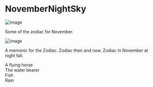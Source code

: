 # NovemberNightSky
![image](https://github.com/ForrestErickson/NovemberNightSky/assets/5836181/3fe4b3c4-6f00-4418-bd65-d1a9d3d1b065)

Some of the zodiac for November.

![image](https://github.com/ForrestErickson/NovemberNightSky/assets/5836181/a39724a1-0cd2-49be-9396-6b1b73eb7d07)

A memonic for the Zodiac.
Zodiac then and now.
Zodiac in November at night fall.

A flying horse  
The water bearer  
Fish  
Ram  
